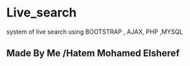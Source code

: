 # Live_search
system of live search using BOOTSTRAP , AJAX, PHP ,MYSQL

## Made By Me /Hatem Mohamed Elsheref
